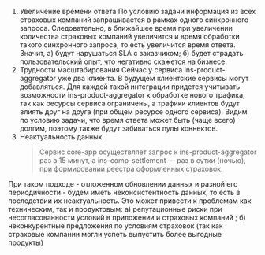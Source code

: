 
1. Увеличение времени ответа
   По условию задачи информация из всех страховых компаний запрашивается в рамках одного синхронного запроса. Следовательно, в ближайшее время при увеличении количества страховых компаний увеличится и время обработки такого синхронного запроса, то есть увеличится время ответа. Значит, a) будут нарушаться SLA с заказчиком; б) будет страдать пользовательский опыт, что негативно скажется на бизнесе.
2. Трудности масштабирования
   Сейчас у сервиса ins-product-aggregator уже два клиента. В будущем клиентские сервисы могут добавляться. Для каждой такой интеграции придется учитывать возможности ins-product-aggregator к обработке нового трафика, так как ресурсы сервиса ограничены, а трафики клиентов будут влиять друг на друга (при общем ресурсе одного сервиса). Видим по условию задачи, что время ответа может быть (чаще всего) долгим, поэтому также будут забиваться пулы коннектов.
3. Неактуальность данных
   >Сервис core-app осуществляет запрос к ins-product-aggregator раз в 15 минут, а ins-comp-settlement — раз в сутки (ночью), при формировании реестра оформленных страховок.

При таком подходе - отложенном обновлении данных и разной его периодичности - будем иметь неконсистентность данных, то есть в последствии их неактуальность. Это может привести к проблемам как техническим, так и продуктовым: a) репутационные риски при несогласованности условий в приложении и страховых компаний ; б) неконкурентные предложения по условиям страховок (так как страховые компании могли успеть выпустить более выгодные продукты)